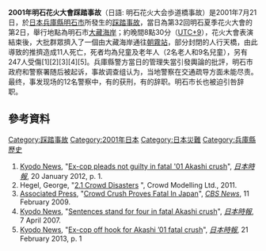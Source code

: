 **2001年明石花火大會踩踏事故**（日語: 明石花火大会歩道橋事故）是2001年7月21日，於[日本](../Page/日本.md "wikilink")[兵庫縣](https://zh.wikipedia.org/wiki/兵庫縣 "wikilink")[明石市](../Page/明石市.md "wikilink")所發生的[踩踏事故](../Page/踩踏事故.md "wikilink")，當日為第32回明石夏季花火大會的第2日，舉行地點為明石市[大藏海岸](https://zh.wikipedia.org/wiki/大藏海岸 "wikilink")；約晚間8點30分（[UTC+9](https://zh.wikipedia.org/wiki/UTC+9 "wikilink")），花火大會表演結束後，大批群眾擠入了一個由大藏海岸通往[朝霧站](https://zh.wikipedia.org/wiki/朝霧站_\(兵庫縣\) "wikilink")，部分封閉的人行天橋，由此導致的推擠造成11人死亡，死者均為兒童及老年人（2名老人和9名兒童），另有247人受傷\[1\]\[2\]\[3\]\[4\]\[5\]。兵庫縣警方當日的管理失當引發輿論的批評，明石市政府和警察署随后被起诉，事故调查组认为，当地警察在交通疏导方面未能尽责。最终，事发现场的12名警察中，有的获刑，有的辞职。明石市长也被迫引咎辞职。

## 參考資料

[Category:踩踏事故](https://zh.wikipedia.org/wiki/Category:踩踏事故 "wikilink") [Category:2001年日本](https://zh.wikipedia.org/wiki/Category:2001年日本 "wikilink") [Category:日本災難](https://zh.wikipedia.org/wiki/Category:日本災難 "wikilink") [Category:兵庫縣歷史](https://zh.wikipedia.org/wiki/Category:兵庫縣歷史 "wikilink")

1.  [Kyodo News](https://zh.wikipedia.org/wiki/Kyodo_News "wikilink"), "[Ex-cop pleads not guilty in fatal '01 Akashi crush](http://www.japantimes.co.jp/text/nn20120120a2.html)", *[日本時報](https://zh.wikipedia.org/wiki/日本時報 "wikilink")*, 20 January 2012, p. 1.
2.  Hegel, George, "[2.1 Crowd Disasters](http://safercrowds.com/CrowdDisasters.html) ", Crowd Modelling Ltd., 2011.
3.  [Associated Press](https://zh.wikipedia.org/wiki/Associated_Press "wikilink"), "[Crowd Crush Proves Fatal In Japan](http://www.cbsnews.com/stories/2001/07/21/national/main302723.shtml)", *[CBS News](https://zh.wikipedia.org/wiki/CBS_News "wikilink")*, 11 February 2009.
4.  [Kyodo News](https://zh.wikipedia.org/wiki/Kyodo_News "wikilink"), "[Sentences stand for four in fatal Akashi crush](http://www.japantimes.co.jp/text/nn20070407a6.html)", *[日本時報](https://zh.wikipedia.org/wiki/日本時報 "wikilink")*, 7 April 2007.
5.  [Kyodo News](https://zh.wikipedia.org/wiki/Kyodo_News "wikilink"), "[Ex-cop off hook for Akashi ’01 fatal crush](http://www.japantimes.co.jp/news/2013/02/21/national/ex-cop-off-hook-for-akashi-01-fatal-crush/#.USVLh2dy1yI)", *[日本時報](https://zh.wikipedia.org/wiki/日本時報 "wikilink")*, 21 February 2013, p. 1